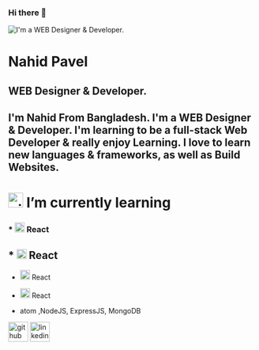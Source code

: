 
### Hi there 👋
![I'm a WEB Designer & Developer.](https://i.ibb.co/QML41zm/Your-ptaragraph-tefxt-2.png)
# Nahid Pavel
## WEB Designer & Developer.

## I'm Nahid From Bangladesh. I'm a WEB Designer & Developer. I'm learning to be a full-stack Web Developer & really enjoy Learning. I love to learn new languages & frameworks, as well as Build Websites.

# <img src='https://cdn-icons-png.flaticon.com/512/2490/2490421.png' alt='github' height='30'> I’m currently learning 
### * <img src='https://cdn-icons-png.flaticon.com/512/1260/1260667.png' alt='github' height='20'> React
## * <img src='https://cdn-icons-png.flaticon.com/512/1260/1260667.png' alt='github' height='20'> React
* <img src='https://cdn-icons-png.flaticon.com/512/1260/1260667.png' alt='github' height='20'> React
* <img src='https://cdn-icons-png.flaticon.com/512/1260/1260667.png' alt='github' height='20'> React



* atom
,NodeJS, ExpressJS, MongoDB 

[<img src='https://cdn.jsdelivr.net/npm/simple-icons@3.0.1/icons/github.svg' alt='github' height='40'>](https://github.com/https://github.com/nahidpavelc)  [<img src='https://cdn.jsdelivr.net/npm/simple-icons@3.0.1/icons/linkedin.svg' alt='linkedin' height='40'>](https://www.linkedin.com/in/https://www.linkedin.com/in/nahid-pavel-chowdhury-066a64107//)  


  

<!--
**nahidpavelc/nahidpavelc** is a ✨ _special_ ✨ repository because its `README.md` (this file) appears on your GitHub profile.

Here are some ideas to get you started:

- 🔭 I’m currently working on ...
- 🌱 I’m currently learning ...
- 👯 I’m looking to collaborate on ...
- 🤔 I’m looking for help with ...
- 💬 Ask me about ...
- 📫 How to reach me: ...
- 😄 Pronouns: ...
- ⚡ Fun fact: ...
-->
